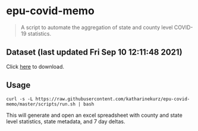 # epu-covid-memo

> A script to automate the aggregation of state and county level COVID-19 statistics.

<!-- tmpl start -->

## Dataset (last updated Fri Sep 10 12:11:48 2021)

Click [here](https://covid-artifacts.s3.amazonaws.com/records/2021-9-10-121147-covid_artifact.xls) to download.

<!-- tmpl end -->

## Usage

```
curl -s -L https://raw.githubusercontent.com/katharinekurz/epu-covid-memo/master/scripts/run.sh | bash
```

This will generate and open an excel spreadsheet with county and state level statistics, state metadata, and 7 day deltas.